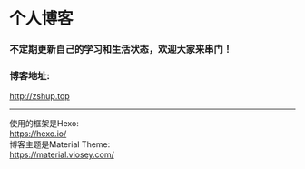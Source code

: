 # 个人博客
### 不定期更新自己的学习和生活状态，欢迎大家来串门！
### 博客地址:  
<http://zshup.top>

---------------------
使用的框架是Hexo:  
<https://hexo.io/>  
博客主题是Material Theme:  
<https://material.viosey.com/>
